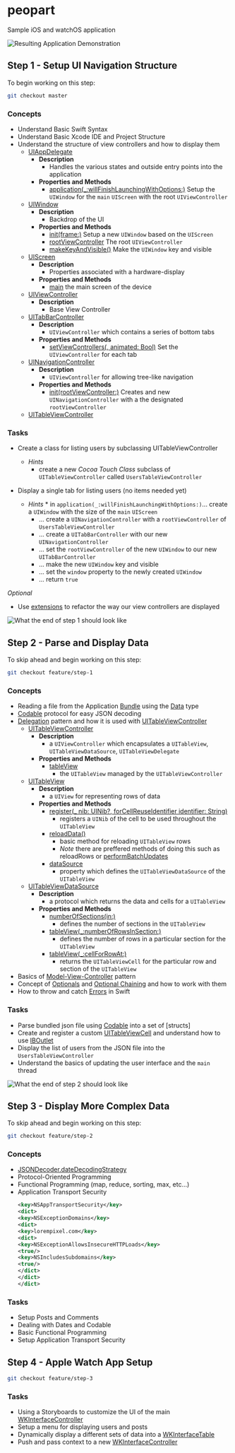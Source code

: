 # peopart
Sample iOS and watchOS application

![Resulting Application Demonstration](/assets/demo.gif?raw=true "Resulting Application")

## Step 1 - Setup UI Navigation Structure

To begin working on this step: 

```bash
git checkout master
```

### Concepts

* Understand Basic Swift Syntax
* Understand Basic Xcode IDE and Project Structure 
* Understand the structure of view controllers and how to display them
  * [UIAppDelegate](https://developer.apple.com/documentation/uikit/uiapplicationdelegate)
    * **Description**
      * Handles the various states and outside entry points into the application  
    * **Properties and Methods**
      * [application(_:willFinishLaunchingWithOptions:)](https://developer.apple.com/documentation/uikit/uiapplicationdelegate/1623032-application) 
        Setup the `UIWindow` for the `main` `UIScreen` with the root `UIViewController` 
  * [UIWindow](https://developer.apple.com/documentation/uikit/uiwindow)
    * **Description**
      * Backdrop of the UI 
    * **Properties and Methods**
      * [init(frame:)](https://developer.apple.com/documentation/uikit/uiwindow)
        Setup a new `UIWindow` based on the `UIScreen`
      * [rootViewController](https://developer.apple.com/documentation/uikit/uiwindow/1621581-rootviewcontroller)
        The root `UIViewController` 
      * [makeKeyAndVisible()](https://developer.apple.com/documentation/uikit/uiwindow/1621601-makekeyandvisible)
        Make the `UIWindow` key and visible
  * [UIScreen](https://developer.apple.com/documentation/uikit/uiscreen)
    * **Description**
      * Properties associated with a hardware-display
    * **Properties and Methods**
      * [main](https://developer.apple.com/documentation/uikit/uiscreen/1617815-main)
        the main screen of the device
  * [UIViewController](https://developer.apple.com/documentation/uikit/uiviewcontroller)
    * **Description**
      * Base View Controller 
  * [UITabBarController](https://developer.apple.com/documentation/uikit/uitabbarcontroller)
    * **Description**
      * `UIViewController` which contains a series of bottom tabs
    * **Properties and Methods**
      * [setViewControllers(, animated: Bool)](https://developer.apple.com/documentation/uikit/uitabbarcontroller/1621177-setviewcontrollers)
        Set the `UIViewController` for each tab
  * [UINavigationController](https://developer.apple.com/documentation/uikit/uinavigationcontroller)
    * **Description**
      * `UIViewController` for allowing tree-like navigation
    * **Properties and Methods**
      * [init(rootViewController:)](https://developer.apple.com/documentation/uikit/uinavigationcontroller/1621858-init)
        Creates and new `UINavigationController` with a the designated `rootViewController`
  * [UITableViewController](https://developer.apple.com/documentation/uikit/uitableviewcontroller)

### Tasks

* Create a class for listing users by subclassing UITableViewController
  * _Hints_ 
    * create a new _Cocoa Touch Class_ subclass of `UITableViewController` called `UsersTableViewController`
    
* Display a single tab for listing users (no items needed yet)
  * _Hints_ * in `application(_:willFinishLaunchingWithOptions:)`... create a `UIWindow` with the size of the `main` `UIScreen`   
    * ... create a `UINavigationController` with a `rootViewController` of `UsersTableViewController`
    * ... create a `UITabBarController` with our new `UINavigationController`
    * ... set the `rootViewController` of the new `UIWindow` to our new `UITabBarController`
    * ... make the new `UIWindow` key and visible
    * ... set the `window` property to the newly created `UIWindow`
    * ... return `true`
    

*Optional*

* Use [extensions](https://docs.swift.org/swift-book/LanguageGuide/Extensions.html) to refactor the way our view controllers are displayed

![What the end of step 1 should look like](/assets/step-1.jpg?raw=true "Step 1 Result")

## Step 2 - Parse and Display Data

To skip ahead and begin working on this step: 

```bash
git checkout feature/step-1
```

### Concepts

* Reading a file from the Application [Bundle] using the [Data] type
* [Codable] protocol for easy JSON decoding
* [Delegation] pattern and how it is used with [UITableViewController]
  * [UITableViewController](https://developer.apple.com/documentation/uikit/uitableviewcontroller)
    * **Description**
      * a `UIViewController` which encapsulates a `UITableView`, `UITableViewDataSource`, `UITableViewDelegate`
    * **Properties and Methods**
      * [tableView](https://developer.apple.com/documentation/uikit/uitableviewcontroller/1614753-tableview)
        * the `UITableView` managed by the `UITableViewController`
  * [UITableView]
    * **Description**
      * a `UIView` for representing rows of data
    * **Properties and Methods** 
      * [register(_ nib: UINib?, 
    forCellReuseIdentifier identifier: String)](https://developer.apple.com/documentation/uikit/uitableview/1614937-register)
        * registers a `UINib` of the cell to be used throughout the `UITableView`
      * [reloadData()](https://developer.apple.com/documentation/uikit/uitableview/1614862-reloaddata)
        * basic method for reloading `UITableView` rows 
        * _Note_ there are preffered methods of doing this such as reloadRows or [performBatchUpdates](https://developer.apple.com/documentation/uikit/uitableview/2887515-performbatchupdates)
      * [dataSource](https://developer.apple.com/documentation/uikit/uitableview/1614955-datasource)
        * property which defines the `UITableViewDataSource` of the `UITableView`
  * [UITableViewDataSource]
    * **Description**
      * a protocol which returns the data and cells for a `UITableView`
    * **Properties and Methods** 
      * [numberOfSections(in:)](https://developer.apple.com/documentation/uikit/uitableviewdatasource/1614860-numberofsections)
        * defines the number of sections in the `UITableView`
      * [tableView(_:numberOfRowsInSection:)](https://developer.apple.com/documentation/uikit/uitableviewdatasource/1614931-tableview)
        * defines the number of rows in a particular section for the `UITableView`
      * [tableView(_:cellForRowAt:)](https://developer.apple.com/documentation/uikit/uitableviewdatasource/1614861-tableview)
        * returns the `UITableViewCell` for the particular row and section of the `UITableView`
* Basics of [Model-View-Controller] pattern
* Concept of [Optionals] and [Optional Chaining] and how to work with them
* How to throw and catch [Errors] in Swift

### Tasks

* Parse bundled json file using [Codable] into a set of [structs]
* Create and register a custom [UITableViewCell] and understand how to use [IBOutlet]
* Display the list of users from the JSON file into the `UsersTableViewController`
* Understand the basics of updating the user interface and the `main` thread

![What the end of step 2 should look like](/assets/step-2.jpg?raw=true "Step 2 Result")

## Step 3 - Display More Complex Data

To skip ahead and begin working on this step: 

```bash
git checkout feature/step-2
```

### Concepts

* [JSONDecoder.dateDecodingStrategy]
* Protocol-Oriented Programming
* Functional Programming (map, reduce, sorting, max, etc...)
* Application Transport Security
  ```xml
  <key>NSAppTransportSecurity</key>
  <dict>
  <key>NSExceptionDomains</key>
  <dict>
  <key>lorempixel.com</key>
  <dict>
  <key>NSExceptionAllowsInsecureHTTPLoads</key>
  <true/>
  <key>NSIncludesSubdomains</key>
  <true/>
  </dict>
  </dict>
  </dict>
### Tasks

* Setup Posts and Comments
* Dealing with Dates and Codable
* Basic Functional Programming
* Setup Application Transport Security

## Step 4 - Apple Watch App Setup

```bash
git checkout feature/step-3
```

### Tasks

* Using a Storyboards to customize the UI of the main [WKInterfaceController]
* Setup a menu for displaying users and posts
* Dynamically display a different sets of data into a [WKInterfaceTable]
* Push and pass context to a new [WKInterfaceController]


[Delegation]: https://developer.apple.com/library/archive/documentation/General/Conceptual/DevPedia-CocoaCore/Delegation.html
[UITableViewController]: https://developer.apple.com/documentation/uikit/uitableviewcontroller
[Bundle]: https://developer.apple.com/documentation/foundation/bundle
[Data]: https://developer.apple.com/documentation/foundation/data
[Codable]: https://developer.apple.com/documentation/swift/codable
[Model-View-Controller]: https://developer.apple.com/library/archive/documentation/General/Conceptual/DevPedia-CocoaCore/MVC.html
[Optional Chaining]: https://docs.swift.org/swift-book/LanguageGuide/OptionalChaining.html
[Optionals]: https://developer.apple.com/documentation/swift/optional
[Errors]: https://docs.swift.org/swift-book/LanguageGuide/ErrorHandling.html
[sturcts]: https://docs.swift.org/swift-book/LanguageGuide/ClassesAndStructures.html
[UITableViewCell]: https://developer.apple.com/documentation/uikit/views_and_controls/table_views/configuring_the_cells_for_your_table
[IBOutlet]: https://developer.apple.com/library/archive/documentation/General/Conceptual/CocoaEncyclopedia/Outlets/Outlets.html
[JSONDecoder.dateDecodingStrategy]: https://developer.apple.com/documentation/foundation/jsondecoder/2895216-datedecodingstrategy
[WKInterfaceTable]: https://developer.apple.com/documentation/watchkit/wkinterfacetable
[Protocol-Oriented Programming]: https://developer.apple.com/videos/play/wwdc2015/408/
[WKInterfaceController]: https://developer.apple.com/documentation/watchkit/wkinterfacecontroller
[UITableView]: https://developer.apple.com/documentation/uikit/uitableview
[UITableViewDataSource]: https://developer.apple.com/documentation/uikit/uitableviewdatasource
